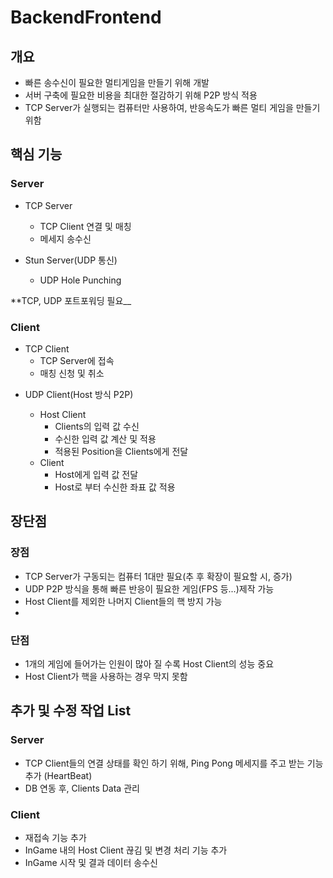 # BackendFrontend

## 개요
* 빠른 송수신이 필요한 멀티게임을 만들기 위해 개발
* 서버 구축에 필요한 비용을 최대한 절감하기 위해 P2P 방식 적용
* TCP Server가 실행되는 컴퓨터만 사용하여, 반응속도가 빠른 멀티 게임을 만들기 위함

## 핵심 기능
### Server
+ TCP Server
  + TCP Client 연결 및 매칭
  + 메세지 송수신
    
+ Stun Server(UDP 통신)
  + UDP Hole Punching

**TCP, UDP 포트포워딩 필요__

### Client
+ TCP Client
  + TCP Server에 접속
  + 매칭 신청 및 취소

* UDP Client(Host 방식 P2P)
  + Host Client
    + Clients의 입력 값 수신
    + 수신한 입력 값 계산 및 적용
    + 적용된 Position을 Clients에게 전달
      
  * Client
    + Host에게 입력 값 전달
    + Host로 부터 수신한 좌표 값 적용

## 장단점
### 장점
* TCP Server가 구동되는 컴퓨터 1대만 필요(추 후 확장이 필요할 시, 증가)
* UDP P2P 방식을 통해 빠른 반응이 필요한 게임(FPS 등...)제작 가능
* Host Client를 제외한 나머지 Client들의 핵 방지 가능
* 
### 단점
* 1개의 게임에 들어가는 인원이 많아 질 수록 Host Client의 성능 중요
* Host Client가 핵을 사용하는 경우 막지 못함

## 추가 및 수정 작업 List
### Server
* TCP Client들의 연결 상태를 확인 하기 위해, Ping Pong 메세지를 주고 받는 기능 추가 (HeartBeat)
* DB 연동 후, Clients Data 관리

### Client
* 재접속 기능 추가
* InGame 내의 Host Client 끊김 및 변경 처리 기능 추가
* InGame 시작 및 결과 데이터 송수신 

